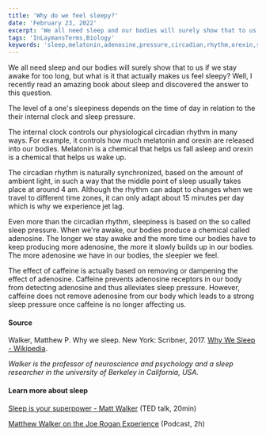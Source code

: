 ```yaml
---
title: 'Why do we feel sleepy?'
date: 'February 23, 2022'
excerpt: 'We all need sleep and our bodies will surely show that to us if we stay awake for too long, but what is it that actually makes us feel sleepy?'
tags: 'InLaymansTerms,Biology'
keywords: 'sleep,melatonin,adenosine,pressure,circadian,rhythm,orexin,syncronized,caffeine'
---
```


We all need sleep and our bodies will surely show that to us if we stay awake for too long, but what is it that actually makes us feel sleepy? Well, I recently read an amazing book about sleep and discovered the answer to this question.

The level of a one's sleepiness depends on the time of day in relation to the their internal clock and sleep pressure.

The internal clock controls our physiological circadian rhythm in many ways. For example, it controls how much melatonin and orexin are released into our bodies. Melatonin is a chemical that helps us fall asleep and orexin is a chemical that helps us wake up.

The circadian rhythm is naturally synchronized, based on the amount of ambient light, in such a way that the middle point of sleep usually takes place at around 4 am. Although the rhythm can adapt to changes when we travel to different time zones, it can only adapt about 15 minutes per day which is why we experience jet lag.

Even more than the circadian rhythm, sleepiness is based on the so called sleep pressure. When we're awake, our bodies produce a chemical called adenosine. The longer we stay awake and the more time our bodies have to keep producing more adenosine, the more it slowly builds up in our bodies. The more adenosine we have in our bodies, the sleepier we feel.

The effect of caffeine is actually based on removing or dampening the effect of adenosine. Caffeine prevents adenosine receptors in our body from detecting adenosine and thus alleviates sleep pressure. However, caffeine does not remove adenosine from our body which leads to a strong sleep pressure once caffeine is no longer affecting us.

#### Source

Walker, Matthew P. Why we sleep. New York: Scribner, 2017. [Why We Sleep - Wikipedia](https://en.wikipedia.org/wiki/Why_We_Sleep).

_Walker is the professor of neuroscience and psychology and a sleep researcher in the university of Berkeley in California, USA._

#### Learn more about sleep

[Sleep is your superpower - Matt Walker](https://youtu.be/5MuIMqhT8DM) (TED talk, 20min)

[Matthew Walker on the Joe Rogan Experience](https://youtu.be/pwaWilO_Pig) (Podcast, 2h)

